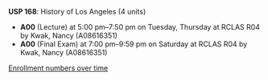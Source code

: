 **USP 168**: History of Los Angeles (4 units)

- **A00** (Lecture) at 5:00 pm–7:50 pm on Tuesday, Thursday at RCLAS R04 by Kwak, Nancy (A08616351)
- **A00** (Final Exam) at 7:00 pm–9:59 pm on Saturday at RCLAS R04 by Kwak, Nancy (A08616351)

[Enrollment numbers over time](./USP168.tsv)
